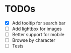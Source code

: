 
# TODOs

- [x] Add tooltip for search bar
- [ ] Add lightbox for images 
- [ ] Better support for mobile
- [ ] Browse by character
- [ ] Tests
